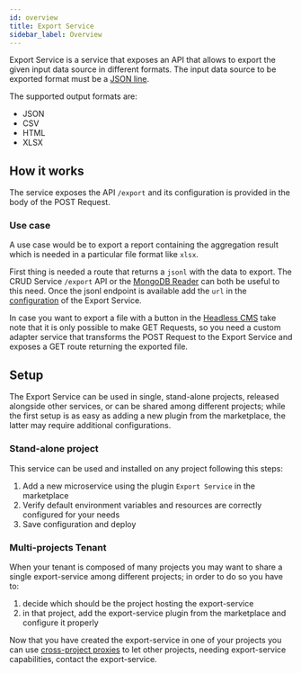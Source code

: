 ```yaml
---
id: overview
title: Export Service
sidebar_label: Overview
---
```




Export Service is a service that exposes an API that allows to export the given input data source in different formats.
The input data source to be exported format must be a [JSON line](https://jsonlines.org/).

The supported output formats are:
* JSON
* CSV
* HTML
* XLSX

## How it works
The service exposes the API `/export` and its configuration is provided in the body of the POST Request.

### Use case
A use case would be to export a report containing the aggregation result which is needed in a particular file format like `xlsx`.

First thing is needed a route that returns a `jsonl` with the data to export.
The CRUD Service `/export` API or the [MongoDB Reader](/runtime-components/plugins/mongodb-reader/10_configuration.md) can both be useful to this need. 
Once the jsonl endpoint is available add the `url` in the [configuration](#configuration) of the Export Service. 

In case you want to export a file with a button in the [Headless CMS](/products/microfrontend-composer/previous-tools/cms/guide_cms.md) take note that it is only possible to make GET Requests, so you need a custom adapter service that transforms the POST Request to the Export Service and exposes a GET route returning the exported file.

## Setup

The Export Service can be used in single, stand-alone projects, released alongside other services, or can be shared among different projects; while the first setup is as easy as adding a new plugin from the marketplace, the latter may require additional configurations.

### Stand-alone project

This service can be used and installed on any project following this steps:

 1. Add a new microservice using the plugin `Export Service` in the marketplace
 2. Verify default environment variables and resources are correctly configured for your needs
 3. Save configuration and deploy

### Multi-projects Tenant

When your tenant is composed of many projects you may want to share a single export-service among different projects; in order to do so you have to:

 1. decide which should be the project hosting the export-service
 2. in that project, add the export-service plugin from the marketplace and configure it properly

Now that you have created the export-service in one of your projects you can use [cross-project proxies](/products/console/api-console/api-design/proxy.md#create-a-new-cross-projects-proxy) to let other projects, needing export-service capabilities, contact the export-service.
